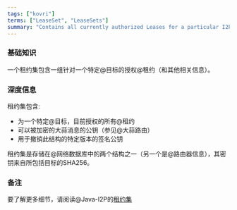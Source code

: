 ```yaml
---
tags: ["kovri"]
terms: ["LeaseSet", "LeaseSets"]
summary: "Contains all currently authorized Leases for a particular I2P Destination"
---
```


### 基础知识

一个租约集包含一组针对一个特定@目标的授权@租约（和其他相关信息）。

### 深度信息

租约集包含:

- 为一个特定@目标，目前授权的所有@租约
- 可以被加密的大蒜消息的公钥（参见@大蒜路由）
- 用于撤销此结构的特定版本的签名公钥

租约集是存储在@网络数据库中的两个结构之一（另一个是@路由器信息），其密钥来自所包括目标的SHA256。

### 备注

要了解更多细节，请阅读@Java-I2P的[租约集](https://geti2p.net/en/docs/how/network-database#leaseSet)
